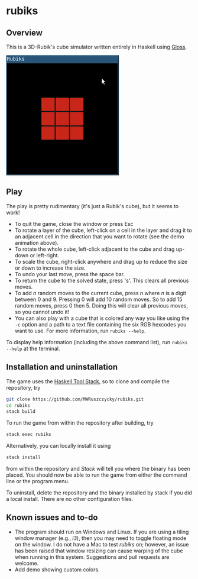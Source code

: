 # rubiks

## Overview

This is a 3D-Rubik's cube simulator written entirely in Haskell using [Gloss](https://hackage.haskell.org/package/gloss).

![rubiks demo](demos/demo1.gif)

## Play

The play is pretty rudimentary (it's just a Rubik's cube), but it seems to work!
* To quit the game, close the window or press Esc
* To rotate a layer of the cube, left-click on a cell in the layer and drag it to an adjacent cell in the direction that you want to rotate (see the demo animation above).
* To rotate the whole cube, left-click adjacent to the cube and drag up-down or left-right.
* To scale the cube, right-click anywhere and drag up to reduce the size or down to increase the size.
* To undo your last move, press the space bar.
* To return the cube to the solved state, press 's'. This clears all previous moves.
* To add *n* random moves to the current cube, press *n* where *n* is a digit between 0 and 9. Pressing 0 will add 10 random moves. So to add 15 random moves, press 0 then 5. Doing this will clear all previous moves, so you cannot undo it!
* You can also play with a cube that is colored any way you like using the `-c` option and a path to a text file containing the six RGB hexcodes you want to use. For more information, run `rubiks --help`.

To display help information (including the above command list), run `rubiks --help` at the terminal.

## Installation and uninstallation

The game uses the [Haskell Tool Stack](https://docs.haskellstack.org/en/stable/README/), so to clone and compile the repository, try
```sh
git clone https://github.com/MWRuszczycky/rubiks.git
cd rubiks
stack build
```
To run the game from within the repository after building, try
```sh
stack exec rubiks
```
Alternatively, you can locally install it using
```sh
stack install
```
from within the repository and *Stack* will tell you where the binary has been placed. You should now be able to run the game from either the command line or the program menu.

To uninstall, delete the repository and the binary installed by stack if you did a local install. There are no other configuration files.

## Known issues and to-do

* The program should run on Windows and Linux. If you are using a tiling window manager (e.g., *i3*), then you may need to toggle floating mode on the window. I do not have a Mac to test *rubiks* on; however, an issue has been raised that window resizing can cause warping of the cube when running in this system. Suggestions and pull requests are welcome.
* Add demo showing custom colors.
